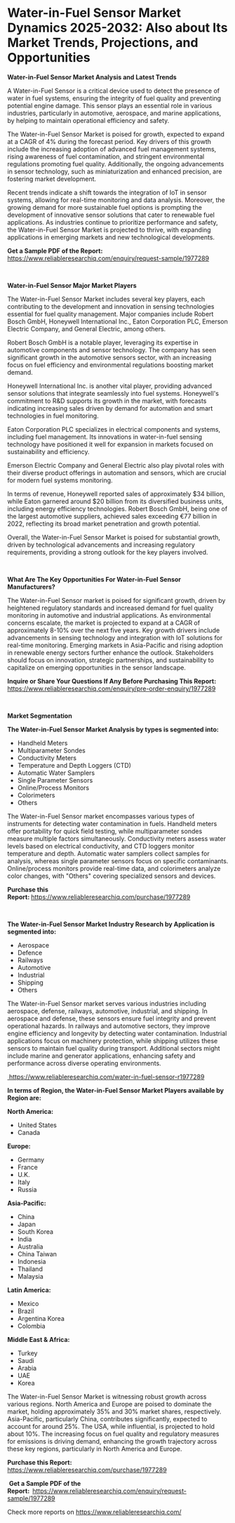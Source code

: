 <p><h1>Water-in-Fuel Sensor Market Dynamics 2025-2032: Also about Its Market Trends, Projections, and Opportunities</h1></p><p><strong>Water-in-Fuel Sensor Market Analysis and Latest Trends</strong></p>
<p><p>A Water-in-Fuel Sensor is a critical device used to detect the presence of water in fuel systems, ensuring the integrity of fuel quality and preventing potential engine damage. This sensor plays an essential role in various industries, particularly in automotive, aerospace, and marine applications, by helping to maintain operational efficiency and safety.</p><p>The Water-in-Fuel Sensor Market is poised for growth, expected to expand at a CAGR of 4% during the forecast period. Key drivers of this growth include the increasing adoption of advanced fuel management systems, rising awareness of fuel contamination, and stringent environmental regulations promoting fuel quality. Additionally, the ongoing advancements in sensor technology, such as miniaturization and enhanced precision, are fostering market development.</p><p>Recent trends indicate a shift towards the integration of IoT in sensor systems, allowing for real-time monitoring and data analysis. Moreover, the growing demand for more sustainable fuel options is prompting the development of innovative sensor solutions that cater to renewable fuel applications. As industries continue to prioritize performance and safety, the Water-in-Fuel Sensor Market is projected to thrive, with expanding applications in emerging markets and new technological developments.</p></p>
<p><strong>Get a Sample PDF of the Report:&nbsp;</strong> <a href="https://www.reliableresearchiq.com/enquiry/request-sample/1977289?utm_campaign=2306&utm_medium=2&utm_source=Github&utm_content=ia&utm_term=01032025&utm_id=water-in-fuel-sensor">https://www.reliableresearchiq.com/enquiry/request-sample/1977289</a></p>
<p>&nbsp;</p>
<p><strong>Water-in-Fuel Sensor Major Market Players</strong></p>
<p><p>The Water-in-Fuel Sensor Market includes several key players, each contributing to the development and innovation in sensing technologies essential for fuel quality management. Major companies include Robert Bosch GmbH, Honeywell International Inc., Eaton Corporation PLC, Emerson Electric Company, and General Electric, among others.</p><p>Robert Bosch GmbH is a notable player, leveraging its expertise in automotive components and sensor technology. The company has seen significant growth in the automotive sensors sector, with an increasing focus on fuel efficiency and environmental regulations boosting market demand.</p><p>Honeywell International Inc. is another vital player, providing advanced sensor solutions that integrate seamlessly into fuel systems. Honeywell's commitment to R&D supports its growth in the market, with forecasts indicating increasing sales driven by demand for automation and smart technologies in fuel monitoring.</p><p>Eaton Corporation PLC specializes in electrical components and systems, including fuel management. Its innovations in water-in-fuel sensing technology have positioned it well for expansion in markets focused on sustainability and efficiency. </p><p>Emerson Electric Company and General Electric also play pivotal roles with their diverse product offerings in automation and sensors, which are crucial for modern fuel systems monitoring.</p><p>In terms of revenue, Honeywell reported sales of approximately $34 billion, while Eaton garnered around $20 billion from its diversified business units, including energy efficiency technologies. Robert Bosch GmbH, being one of the largest automotive suppliers, achieved sales exceeding €77 billion in 2022, reflecting its broad market penetration and growth potential. </p><p>Overall, the Water-in-Fuel Sensor Market is poised for substantial growth, driven by technological advancements and increasing regulatory requirements, providing a strong outlook for the key players involved.</p></p>
<p>&nbsp;</p>
<p><strong>What Are The Key Opportunities For Water-in-Fuel Sensor Manufacturers?</strong></p>
<p><p>The Water-in-Fuel Sensor market is poised for significant growth, driven by heightened regulatory standards and increased demand for fuel quality monitoring in automotive and industrial applications. As environmental concerns escalate, the market is projected to expand at a CAGR of approximately 8-10% over the next five years. Key growth drivers include advancements in sensing technology and integration with IoT solutions for real-time monitoring. Emerging markets in Asia-Pacific and rising adoption in renewable energy sectors further enhance the outlook. Stakeholders should focus on innovation, strategic partnerships, and sustainability to capitalize on emerging opportunities in the sensor landscape.</p></p>
<p><strong>Inquire or Share Your Questions If Any Before Purchasing This Report:</strong> <a href="https://www.reliableresearchiq.com/enquiry/pre-order-enquiry/1977289?utm_campaign=2306&utm_medium=2&utm_source=Github&utm_content=ia&utm_term=01032025&utm_id=water-in-fuel-sensor">https://www.reliableresearchiq.com/enquiry/pre-order-enquiry/1977289</a></p>
<p>&nbsp;</p>
<p><strong>Market Segmentation</strong></p>
<p><strong>The Water-in-Fuel Sensor Market Analysis by types is segmented into:</strong></p>
<p><ul><li>Handheld Meters</li><li>Multiparameter Sondes</li><li>Conductivity Meters</li><li>Temperature and Depth Loggers (CTD)</li><li>Automatic Water Samplers</li><li>Single Parameter Sensors</li><li>Online/Process Monitors</li><li>Colorimeters</li><li>Others</li></ul></p>
<p><p>The Water-in-Fuel Sensor market encompasses various types of instruments for detecting water contamination in fuels. Handheld meters offer portability for quick field testing, while multiparameter sondes measure multiple factors simultaneously. Conductivity meters assess water levels based on electrical conductivity, and CTD loggers monitor temperature and depth. Automatic water samplers collect samples for analysis, whereas single parameter sensors focus on specific contaminants. Online/process monitors provide real-time data, and colorimeters analyze color changes, with "Others" covering specialized sensors and devices.</p></p>
<p><strong>Purchase this Report:&nbsp;</strong><a href="https://www.reliableresearchiq.com/purchase/1977289?utm_campaign=2306&utm_medium=2&utm_source=Github&utm_content=ia&utm_term=01032025&utm_id=water-in-fuel-sensor">https://www.reliableresearchiq.com/purchase/1977289</a></p>
<p>&nbsp;</p>
<p><strong>The Water-in-Fuel Sensor Market Industry Research by Application is segmented into:</strong></p>
<p><ul><li>Aerospace</li><li>Defence</li><li>Railways</li><li>Automotive</li><li>Industrial</li><li>Shipping</li><li>Others</li></ul></p>
<p><p>The Water-in-Fuel Sensor market serves various industries including aerospace, defense, railways, automotive, industrial, and shipping. In aerospace and defense, these sensors ensure fuel integrity and prevent operational hazards. In railways and automotive sectors, they improve engine efficiency and longevity by detecting water contamination. Industrial applications focus on machinery protection, while shipping utilizes these sensors to maintain fuel quality during transport. Additional sectors might include marine and generator applications, enhancing safety and performance across diverse operating environments.</p></p>
<p><a href="https://www.reliableresearchiq.com/water-in-fuel-sensor-r1977289?utm_campaign=2306&utm_medium=2&utm_source=Github&utm_content=ia&utm_term=01032025&utm_id=water-in-fuel-sensor">&nbsp;https://www.reliableresearchiq.com/water-in-fuel-sensor-r1977289</a></p>
<p><strong>In terms of Region, the Water-in-Fuel Sensor Market Players available by Region are:</strong></p>
<p>
    <p> <strong> North America: </strong>
        <ul>
            <li>United States</li>
            <li>Canada</li>
        </ul>
        </p> 
    <p> <strong> Europe: </strong>
        <ul>
            <li>Germany</li>
            <li>France</li>
            <li>U.K.</li>
            <li>Italy</li>
            <li>Russia</li>
        </ul>
        </p> 
    <p> <strong> Asia-Pacific: </strong>
        <ul>
            <li>China</li>
            <li>Japan</li>
            <li>South Korea</li>
            <li>India</li>
            <li>Australia</li>
            <li>China Taiwan</li>
            <li>Indonesia</li>
            <li>Thailand</li>
            <li>Malaysia</li>
        </ul>
        </p> 
    <p> <strong> Latin America: </strong>
        <ul>
            <li>Mexico</li>
            <li>Brazil</li>
            <li>Argentina Korea</li>
            <li>Colombia</li>
        </ul>
        </p> 
    <p> <strong> Middle East & Africa: </strong>
        <ul>
            <li>Turkey</li>
            <li>Saudi</li>
            <li>Arabia</li>
            <li>UAE</li>
            <li>Korea</li>
        </ul>
    </p>
    </p>
<p><p>The Water-in-Fuel Sensor Market is witnessing robust growth across various regions. North America and Europe are poised to dominate the market, holding approximately 35% and 30% market shares, respectively. Asia-Pacific, particularly China, contributes significantly, expected to account for around 25%. The USA, while influential, is projected to hold about 10%. The increasing focus on fuel quality and regulatory measures for emissions is driving demand, enhancing the growth trajectory across these key regions, particularly in North America and Europe.</p></p>
<p><strong>Purchase this Report: </strong><a href="https://www.reliableresearchiq.com/purchase/1977289?utm_campaign=2306&utm_medium=2&utm_source=Github&utm_content=ia&utm_term=01032025&utm_id=water-in-fuel-sensor">https://www.reliableresearchiq.com/purchase/1977289</a></p>
<p>&nbsp;<strong>Get a Sample PDF of the Report:&nbsp;&nbsp;</strong><a href="https://www.reliableresearchiq.com/enquiry/request-sample/1977289?utm_campaign=2306&utm_medium=2&utm_source=Github&utm_content=ia&utm_term=01032025&utm_id=water-in-fuel-sensor">https://www.reliableresearchiq.com/enquiry/request-sample/1977289</a></p>
<p><strong></strong></p>
<p>Check more reports on <a href="https://www.reliableresearchiq.com/?utm_campaign=2306&utm_medium=2&utm_source=Github&utm_content=ia&utm_term=01032025&utm_id=water-in-fuel-sensor">https://www.reliableresearchiq.com/</a></p>